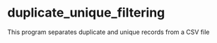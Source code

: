 # duplicate_unique_filtering
This program separates duplicate and unique records from a CSV file   
